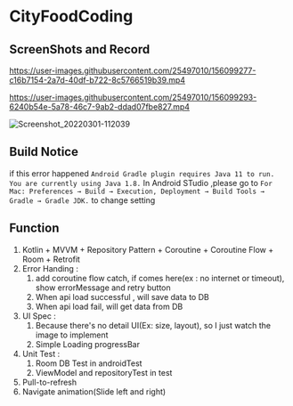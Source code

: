 # CityFoodCoding

## ScreenShots and Record


https://user-images.githubusercontent.com/25497010/156099277-c16b7154-2a7d-40df-b722-8c5766519b39.mp4


https://user-images.githubusercontent.com/25497010/156099293-6240b54e-5a78-46c7-9ab2-ddad07fbe827.mp4


![Screenshot_20220301-112039](https://user-images.githubusercontent.com/25497010/156099304-249a948e-c4dd-411a-a7b9-39ef9934a86a.png)


## Build Notice
if this error happened `Android Gradle plugin requires Java 11 to run. You are currently using Java 1.8.`
In Android STudio ,please go to `For Mac: Preferences → Build → Execution, Deployment → Build Tools → Gradle → Gradle JDK.` to change setting


## Function
1. Kotlin + MVVM + Repository Pattern + Coroutine + Coroutine Flow + Room + Retrofit
2. Error Handing : 
    1. add coroutine flow catch, if comes here(ex : no internet or timeout), show errorMessage and retry button
    2. When api load successful , will save data to DB
    3. When api load fail, will get data from DB
3. UI Spec : 
    1. Because there's no detail UI(Ex: size, layout), so I just watch the image to implement
    2. Simple Loading progressBar
4. Unit Test : 
    1. Room DB Test in androidTest
    2. ViewModel and repositoryTest in test
5. Pull-to-refresh
6. Navigate animation(Slide left and right)


